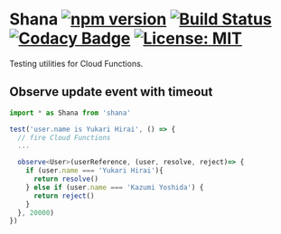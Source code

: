 # Shana [![npm version](https://badge.fury.io/js/shana.svg)](https://badge.fury.io/js/shana) [![Build Status](https://travis-ci.org/starhoshi/Shana.svg?branch=master)](https://travis-ci.org/starhoshi/Shana) [![Codacy Badge](https://api.codacy.com/project/badge/Grade/8dabe6672f8c44409b283e4be1c1c012)](https://www.codacy.com/app/kensuke1751/Shana?utm_source=github.com&amp;utm_medium=referral&amp;utm_content=starhoshi/Shana&amp;utm_campaign=Badge_Grade) [![License: MIT](https://img.shields.io/badge/License-MIT-green.svg)](https://opensource.org/licenses/MIT)

Testing utilities for Cloud Functions.

## Observe update event with timeout

```ts
import * as Shana from 'shana'

test('user.name is Yukari Hirai', () => {
  // fire Cloud Functions
  ...

  observe<User>(userReference, (user, resolve, reject)=> {
    if (user.name === 'Yukari Hirai'){
      return resolve()
    } else if (user.name === 'Kazumi Yoshida') {
      return reject()
    }
  }, 20000)
})
```
